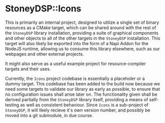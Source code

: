 # StoneyDSP::Icons

This is primarily an internal project, designed to utilize a single set of binary resources as a CMake target, which can be shared around with the rest of the ```StoneyDSP``` library installation, providing a suite of graphical components and other objects to all of the other targets in the ```StoneyDSP``` installation. This target will also likely be exported into the form of a Napi Addon for the NodeJS runtime, allowing us to consume this library elsewhere, such as our webpages and other external projects.

It might also serve as a useful example project for resource-compiler targets and their uses.

Currently, the ```Icons``` project codebase is essentially a placeholer or a dummy target. This codebase has been added to the build now because we need some targets to validate our library as early as possible, to ensure that no configuration issues shall arise later on. The functionality given shall be derived partially from the ```StoneyDSP``` library itself, providing a means of self-testing as well as consistent behaviour. Since ```Icons``` is a sub-project of ```StoneyDSP```, it will likely recieve it's own version number, and possibly be moved into a git submodule, in due course.
